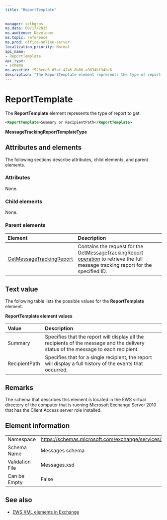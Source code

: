 ```yaml
---
title: "ReportTemplate"
 
 
manager: sethgros
ms.date: 09/17/2015
ms.audience: Developer
ms.topic: reference
ms.prod: office-online-server
localization_priority: Normal
api_name:
- ReportTemplate
api_type:
- schema
ms.assetid: f528eee6-d5af-4745-8b00-a9834bf34be6
description: "The ReportTemplate element represents the type of report to get."
---
```


# ReportTemplate

The **ReportTemplate** element represents the type of report to get. 
  
```xml
<ReportTemplate>Summary or RecipientPath</ReportTemplate>
```

 **MessageTrackingReportTemplateType**
## Attributes and elements

The following sections describe attributes, child elements, and parent elements.
  
### Attributes

None.
  
### Child elements

None.
  
### Parent elements

|**Element**|**Description**|
|:-----|:-----|
|[GetMessageTrackingReport](getmessagetrackingreport.md) <br/> |Contains the request for the [GetMessageTrackingReport operation](getmessagetrackingreport-operation.md) to retrieve the full message tracking report for the specified ID.  <br/> |
   
## Text value

The following table lists the possible values for the **ReportTemplate** element. 
  
**ReportTemplate element values**

|**Value**|**Description**|
|:-----|:-----|
|Summary  <br/> |Specifies that the report will display all the recipients of the message and the delivery status of the message to each recipient.  <br/> |
|RecipientPath  <br/> |Specifies that for a single recipient, the report will display a full history of the events that occurred.  <br/> |
   
## Remarks

The schema that describes this element is located in the EWS virtual directory of the computer that is running Microsoft Exchange Server 2010 that has the Client Access server role installed.
  
## Element information

|||
|:-----|:-----|
|Namespace  <br/> |https://schemas.microsoft.com/exchange/services/2006/messages  <br/> |
|Schema Name  <br/> |Messages schema  <br/> |
|Validation File  <br/> |Messages.xsd  <br/> |
|Can be Empty  <br/> |False  <br/> |
   
## See also



- [EWS XML elements in Exchange](ews-xml-elements-in-exchange.md)


